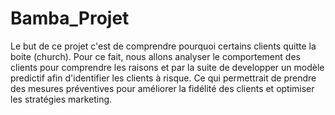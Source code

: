 # Bamba_Projet
Le but de ce projet c'est de comprendre pourquoi certains clients quitte la boite (church). Pour ce fait, nous allons analyser le comportement des clients pour comprendre les raisons et par la suite de developper un modèle predictif afin d'identifier les clients à risque. Ce qui permettrait de prendre des mesures préventives pour améliorer la fidélité des clients et optimiser les stratégies marketing. 
